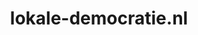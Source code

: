 ---
layout: post
title: "lokale-democratie.nl"
internal_url: "/dutchgov/lokale-democratie.nl.html"
subdomains_count: 2
all_subdomains_count: 3
urls_count: 2
ssl_rank: 0
http_rank: 94
url_link: /data/lokale-democratie.nl/urls.txt
all_subdomains_link: /data/lokale-democratie.nl/all_subdomains.txt
subdomains_link: /data/lokale-democratie.nl/subdomains.txt
categories: dutchgov
---